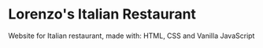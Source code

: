 # Lorenzo's Italian Restaurant
Website for Italian restaurant, made with: HTML, CSS and Vanilla JavaScript
